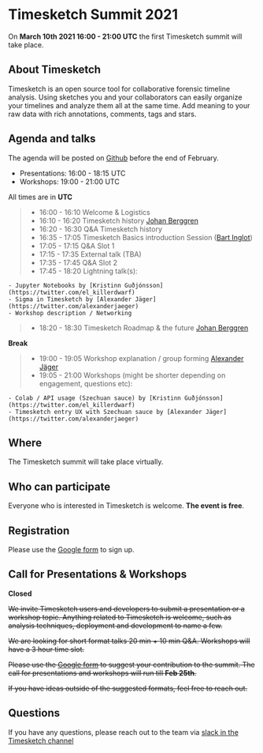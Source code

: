 # Timesketch Summit 2021

On **March 10th 2021 16:00 - 21:00 UTC** the first Timesketch summit will
take place.

## About Timesketch

Timesketch is an open source tool for collaborative forensic timeline analysis.
Using sketches you and your collaborators can easily organize your timelines and
analyze them all at the same time. Add meaning to your raw data with rich
annotations, comments, tags and stars.

## Agenda and talks

The agenda will be posted on
[Github](https://github.com/google/timesketch/tree/master/docs/events/2021_timesketch_summit.md)
before the end of February.

- Presentations: 16:00 - 18:15 UTC
- Workshops: 19:00 - 21:00 UTC

All times are in **UTC**

>- 16:00 - 16:10	Welcome & Logistics
>- 16:10 - 16:20	Timesketch history [Johan Berggren](https://twitter.com/jberggren)
>- 16:20 - 16:30	Q&A Timesketch history
>- 16:35 - 17:05	Timesketch Basics introduction Session ([Bart Inglot](https://twitter.com/BartInglot))
>- 17:05 - 17:15	Q&A Slot 1
>- 17:15 - 17:35	External talk (TBA)
>- 17:35 - 17:45	Q&A Slot 2
>- 17:45 - 18:20 Lightning talk(s): 

```- DFTimewolf by [Thomas Chopitea](https://twitter.com/tomchop_)
- Jupyter Notebooks by [Kristinn Guðjónsson](https://twitter.com/el_killerdwarf)
- Sigma in Timesketch by [Alexander Jäger](https://twitter.com/alexanderjaeger)
- Workshop description / Networking
```
>- 18:20 - 18:30 Timesketch Roadmap & the future [Johan Berggren](https://twitter.com/jberggren)

**Break**

>- 19:00 - 19:05	Workshop explanation / group forming [Alexander Jäger](https://twitter.com/alexanderjaeger)
>- 19:05 - 21:00	Workshops (might be shorter depending on engagement, questions etc): 

```
- Colab / API usage (Szechuan sauce) by [Kristinn Guðjónsson](https://twitter.com/el_killerdwarf)
- Timesketch entry UX with Szechuan sauce by [Alexander Jäger](https://twitter.com/alexanderjaeger)
```

## Where

The Timesketch summit will take place virtually.

## Who can participate

Everyone who is interested in Timesketch is welcome. **The event is free**.

## Registration

Please use the [Google form](https://forms.gle/1D23n4SkoCPay1eDA) to sign up.

## Call for Presentations & Workshops

**Closed**

~~We invite Timesketch users and developers to submit a presentation or a workshop
topic. Anything related to Timesketch is welcome, such as analysis techniques,
deployment and development to name a few.~~

~~We are looking for short format talks 20 min + 10 min Q&A. Workshops will have
a 3 hour time slot.~~

~~Please use the [Google form](https://forms.gle/1D23n4SkoCPay1eDA) to suggest
your contribution to the summit. The call for presentations and workshops will
run till **Feb 25th**.~~

~~If you have ideas outside of the suggested formats, feel free to reach out.~~

## Questions

If you have any questions, please reach out to the team via 
[slack in the Timesketch channel](https://github.com/open-source-dfir/slack)
